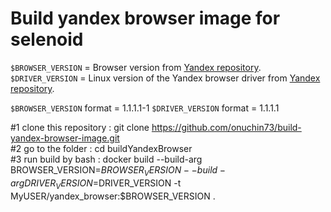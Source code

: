 # Build yandex browser image for selenoid

`$BROWSER_VERSION` = Browser version from [Yandex repository](https://repo.yandex.ru/yandex-browser/deb/pool/main/y/yandex-browser-stable/).  
`$DRIVER_VERSION` = Linux version of the Yandex browser driver from [Yandex repository](https://github.com/yandex/YandexDriver/releases/). 

`$BROWSER_VERSION` format = 1.1.1.1-1
`$DRIVER_VERSION` format = 1.1.1.1

#1 clone this repository : git clone https://github.com/onuchin73/build-yandex-browser-image.git  
#2 go to the folder : cd buildYandexBrowser  
#3 run build by bash : docker build --build-arg BROWSER_VERSION=$BROWSER_VERSION --build-arg DRIVER_VERSION=$DRIVER_VERSION -t MyUSER/yandex_browser:$BROWSER_VERSION .  
